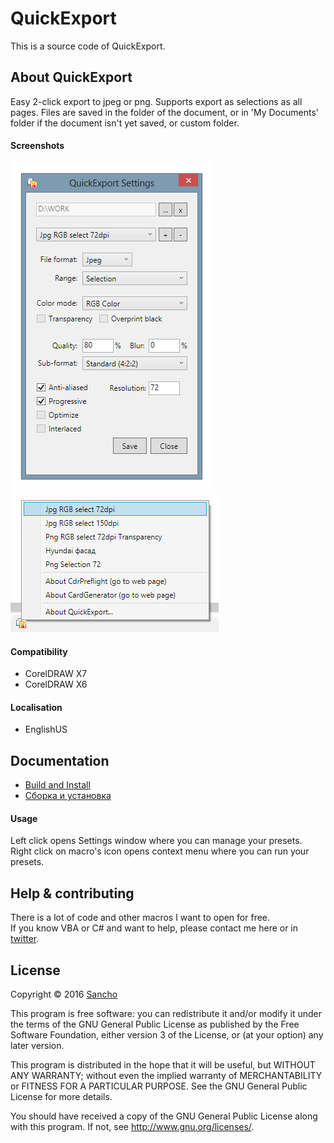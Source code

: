 # QuickExport

This is a source code of QuickExport.

## About QuickExport

Easy 2-click export to jpeg or png. Supports export as selections as all pages. 
Files are saved in the folder of the document, or in 'My Documents' folder if the document isn't yet saved, or custom folder.

#### Screenshots

![QuickExport macro](./screenshots/qexport1.png)
![QuickExport macro](./screenshots/qexport2.png)

#### Compatibility

* CorelDRAW X7
* CorelDRAW X6

#### Localisation

* EnglishUS

## Documentation

* [Build and Install](./docs/EN.md)
* [Сборка и установка](./docs/RU.md)

#### Usage

Left click opens Settings window where you can manage your presets.
Right click on macro's icon opens context menu where you can run your presets.

## Help & contributing

There is a lot of code and other macros I want to open for free.   
If you know VBA or C# and want to help, please contact me here or in [twitter](https://twitter.com/SanichKotikov).

## License

Copyright © 2016 [Sancho](http://cdrpro.ru/en/)

This program is free software: you can redistribute it and/or modify
it under the terms of the GNU General Public License as published by
the Free Software Foundation, either version 3 of the License, or
(at your option) any later version.

This program is distributed in the hope that it will be useful,
but WITHOUT ANY WARRANTY; without even the implied warranty of
MERCHANTABILITY or FITNESS FOR A PARTICULAR PURPOSE.  See the
GNU General Public License for more details.

You should have received a copy of the GNU General Public License
along with this program.  If not, see http://www.gnu.org/licenses/.